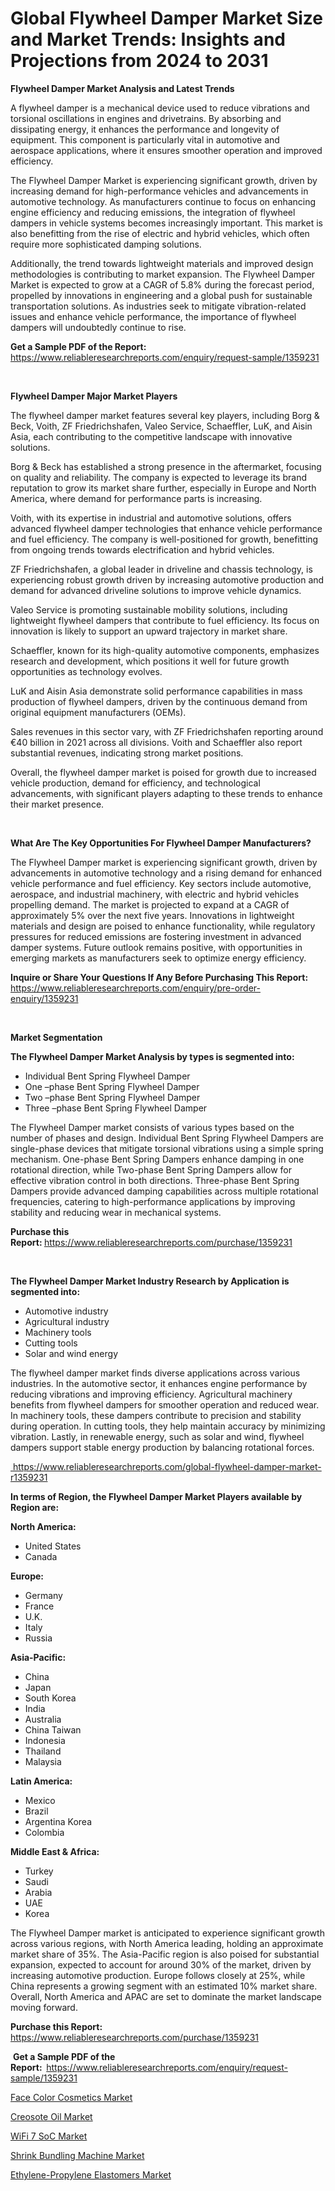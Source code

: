 <p><h1>Global Flywheel Damper Market Size and Market Trends: Insights and Projections from 2024 to 2031</h1></p><p><strong>Flywheel Damper Market Analysis and Latest Trends</strong></p>
<p><p>A flywheel damper is a mechanical device used to reduce vibrations and torsional oscillations in engines and drivetrains. By absorbing and dissipating energy, it enhances the performance and longevity of equipment. This component is particularly vital in automotive and aerospace applications, where it ensures smoother operation and improved efficiency.</p><p>The Flywheel Damper Market is experiencing significant growth, driven by increasing demand for high-performance vehicles and advancements in automotive technology. As manufacturers continue to focus on enhancing engine efficiency and reducing emissions, the integration of flywheel dampers in vehicle systems becomes increasingly important. This market is also benefitting from the rise of electric and hybrid vehicles, which often require more sophisticated damping solutions.</p><p>Additionally, the trend towards lightweight materials and improved design methodologies is contributing to market expansion. The Flywheel Damper Market is expected to grow at a CAGR of 5.8% during the forecast period, propelled by innovations in engineering and a global push for sustainable transportation solutions. As industries seek to mitigate vibration-related issues and enhance vehicle performance, the importance of flywheel dampers will undoubtedly continue to rise.</p></p>
<p><strong>Get a Sample PDF of the Report:&nbsp;</strong> <a href="https://www.reliableresearchreports.com/enquiry/request-sample/1359231?utm_campaign=114&utm_medium=2&utm_source=Github&utm_content=ia&utm_term=05122024&utm_id=flywheel-damper">https://www.reliableresearchreports.com/enquiry/request-sample/1359231</a></p>
<p>&nbsp;</p>
<p><strong>Flywheel Damper Major Market Players</strong></p>
<p><p>The flywheel damper market features several key players, including Borg & Beck, Voith, ZF Friedrichshafen, Valeo Service, Schaeffler, LuK, and Aisin Asia, each contributing to the competitive landscape with innovative solutions.</p><p>Borg & Beck has established a strong presence in the aftermarket, focusing on quality and reliability. The company is expected to leverage its brand reputation to grow its market share further, especially in Europe and North America, where demand for performance parts is increasing.</p><p>Voith, with its expertise in industrial and automotive solutions, offers advanced flywheel damper technologies that enhance vehicle performance and fuel efficiency. The company is well-positioned for growth, benefitting from ongoing trends towards electrification and hybrid vehicles.</p><p>ZF Friedrichshafen, a global leader in driveline and chassis technology, is experiencing robust growth driven by increasing automotive production and demand for advanced driveline solutions to improve vehicle dynamics.</p><p>Valeo Service is promoting sustainable mobility solutions, including lightweight flywheel dampers that contribute to fuel efficiency. Its focus on innovation is likely to support an upward trajectory in market share.</p><p>Schaeffler, known for its high-quality automotive components, emphasizes research and development, which positions it well for future growth opportunities as technology evolves.</p><p>LuK and Aisin Asia demonstrate solid performance capabilities in mass production of flywheel dampers, driven by the continuous demand from original equipment manufacturers (OEMs).</p><p>Sales revenues in this sector vary, with ZF Friedrichshafen reporting around €40 billion in 2021 across all divisions. Voith and Schaeffler also report substantial revenues, indicating strong market positions.</p><p>Overall, the flywheel damper market is poised for growth due to increased vehicle production, demand for efficiency, and technological advancements, with significant players adapting to these trends to enhance their market presence.</p></p>
<p>&nbsp;</p>
<p><strong>What Are The Key Opportunities For Flywheel Damper Manufacturers?</strong></p>
<p><p>The Flywheel Damper market is experiencing significant growth, driven by advancements in automotive technology and a rising demand for enhanced vehicle performance and fuel efficiency. Key sectors include automotive, aerospace, and industrial machinery, with electric and hybrid vehicles propelling demand. The market is projected to expand at a CAGR of approximately 5% over the next five years. Innovations in lightweight materials and design are poised to enhance functionality, while regulatory pressures for reduced emissions are fostering investment in advanced damper systems. Future outlook remains positive, with opportunities in emerging markets as manufacturers seek to optimize energy efficiency.</p></p>
<p><strong>Inquire or Share Your Questions If Any Before Purchasing This Report:</strong> <a href="https://www.reliableresearchreports.com/enquiry/pre-order-enquiry/1359231?utm_campaign=114&utm_medium=2&utm_source=Github&utm_content=ia&utm_term=05122024&utm_id=flywheel-damper">https://www.reliableresearchreports.com/enquiry/pre-order-enquiry/1359231</a></p>
<p>&nbsp;</p>
<p><strong>Market Segmentation</strong></p>
<p><strong>The Flywheel Damper Market Analysis by types is segmented into:</strong></p>
<p><ul><li>Individual Bent Spring Flywheel Damper</li><li>One –phase Bent Spring Flywheel Damper</li><li>Two –phase Bent Spring Flywheel Damper</li><li>Three –phase Bent Spring Flywheel Damper</li></ul></p>
<p><p>The Flywheel Damper market consists of various types based on the number of phases and design. Individual Bent Spring Flywheel Dampers are single-phase devices that mitigate torsional vibrations using a simple spring mechanism. One-phase Bent Spring Dampers enhance damping in one rotational direction, while Two-phase Bent Spring Dampers allow for effective vibration control in both directions. Three-phase Bent Spring Dampers provide advanced damping capabilities across multiple rotational frequencies, catering to high-performance applications by improving stability and reducing wear in mechanical systems.</p></p>
<p><strong>Purchase this Report:&nbsp;</strong><a href="https://www.reliableresearchreports.com/purchase/1359231?utm_campaign=114&utm_medium=2&utm_source=Github&utm_content=ia&utm_term=05122024&utm_id=flywheel-damper">https://www.reliableresearchreports.com/purchase/1359231</a></p>
<p>&nbsp;</p>
<p><strong>The Flywheel Damper Market Industry Research by Application is segmented into:</strong></p>
<p><ul><li>Automotive industry</li><li>Agricultural industry</li><li>Machinery tools</li><li>Cutting tools</li><li>Solar and wind energy</li></ul></p>
<p><p>The flywheel damper market finds diverse applications across various industries. In the automotive sector, it enhances engine performance by reducing vibrations and improving efficiency. Agricultural machinery benefits from flywheel dampers for smoother operation and reduced wear. In machinery tools, these dampers contribute to precision and stability during operation. In cutting tools, they help maintain accuracy by minimizing vibration. Lastly, in renewable energy, such as solar and wind, flywheel dampers support stable energy production by balancing rotational forces.</p></p>
<p><a href="https://www.reliableresearchreports.com/global-flywheel-damper-market-r1359231?utm_campaign=114&utm_medium=2&utm_source=Github&utm_content=ia&utm_term=05122024&utm_id=flywheel-damper">&nbsp;https://www.reliableresearchreports.com/global-flywheel-damper-market-r1359231</a></p>
<p><strong>In terms of Region, the Flywheel Damper Market Players available by Region are:</strong></p>
<p>
    <p> <strong> North America: </strong>
        <ul>
            <li>United States</li>
            <li>Canada</li>
        </ul>
        </p> 
    <p> <strong> Europe: </strong>
        <ul>
            <li>Germany</li>
            <li>France</li>
            <li>U.K.</li>
            <li>Italy</li>
            <li>Russia</li>
        </ul>
        </p> 
    <p> <strong> Asia-Pacific: </strong>
        <ul>
            <li>China</li>
            <li>Japan</li>
            <li>South Korea</li>
            <li>India</li>
            <li>Australia</li>
            <li>China Taiwan</li>
            <li>Indonesia</li>
            <li>Thailand</li>
            <li>Malaysia</li>
        </ul>
        </p> 
    <p> <strong> Latin America: </strong>
        <ul>
            <li>Mexico</li>
            <li>Brazil</li>
            <li>Argentina Korea</li>
            <li>Colombia</li>
        </ul>
        </p> 
    <p> <strong> Middle East & Africa: </strong>
        <ul>
            <li>Turkey</li>
            <li>Saudi</li>
            <li>Arabia</li>
            <li>UAE</li>
            <li>Korea</li>
        </ul>
    </p>
    </p>
<p><p>The Flywheel Damper market is anticipated to experience significant growth across various regions, with North America leading, holding an approximate market share of 35%. The Asia-Pacific region is also poised for substantial expansion, expected to account for around 30% of the market, driven by increasing automotive production. Europe follows closely at 25%, while China represents a growing segment with an estimated 10% market share. Overall, North America and APAC are set to dominate the market landscape moving forward.</p></p>
<p><strong>Purchase this Report: </strong><a href="https://www.reliableresearchreports.com/purchase/1359231?utm_campaign=114&utm_medium=2&utm_source=Github&utm_content=ia&utm_term=05122024&utm_id=flywheel-damper">https://www.reliableresearchreports.com/purchase/1359231</a></p>
<p>&nbsp;<strong>Get a Sample PDF of the Report:&nbsp;&nbsp;</strong><a href="https://www.reliableresearchreports.com/enquiry/request-sample/1359231?utm_campaign=114&utm_medium=2&utm_source=Github&utm_content=ia&utm_term=05122024&utm_id=flywheel-damper">https://www.reliableresearchreports.com/enquiry/request-sample/1359231</a></p>
<p><strong></strong></p>
<p><p><a href="https://github.com/rahu1506/Market-Research-Report-List-6/blob/main/face-color-cosmetics-market.md?utm_campaign=114&utm_medium=2&utm_source=Github&utm_content=ia&utm_term=05122024&utm_id=flywheel-damper">Face Color Cosmetics Market</a></p><p><a href="https://www.linkedin.com/pulse/creosote-oil-market-growth-analysis-regions-manufacturers-d2l3e?utm_campaign=114&utm_medium=2&utm_source=Github&utm_content=ia&utm_term=05122024&utm_id=flywheel-damper">Creosote Oil Market</a></p><p><a href="https://issuu.com/reportprime-2/docs/wifi-7-soc-market-size-2030.pptx?utm_campaign=114&utm_medium=2&utm_source=Github&utm_content=ia&utm_term=05122024&utm_id=flywheel-damper">WiFi 7 SoC Market</a></p><p><a href="https://issuu.com/reportprime-2/docs/shrink-bundling-machine-market-size-2030.pptx?utm_campaign=114&utm_medium=2&utm_source=Github&utm_content=ia&utm_term=05122024&utm_id=flywheel-damper">Shrink Bundling Machine Market</a></p><p><a href="https://github.com/FassouRP/Market-Research-Report-List-6/blob/main/ethylene-propylene-elastomers-market.md?utm_campaign=114&utm_medium=2&utm_source=Github&utm_content=ia&utm_term=05122024&utm_id=flywheel-damper">Ethylene-Propylene Elastomers Market</a></p></p>
